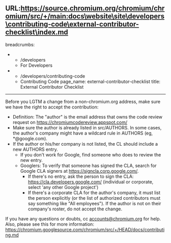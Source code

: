URL:https://source.chromium.org/chromium/chromium/src/+/main:docs\website\site\developers\contributing-code\external-contributor-checklist\index.md
---
breadcrumbs:
- - /developers
  - For Developers
- - /developers/contributing-code
  - Contributing Code
page_name: external-contributor-checklist
title: External Contributor Checklist
---

Before you LGTM a change from a non-chromium.org address, make sure we have the
right to accept the contribution:

*   Definition: The "author" is the email address that owns the code
            review request on <https://chromiumcodereview.appspot.com/>
*   Make sure the author is already listed in src/AUTHORS. In some
            cases, the author's company might have a wildcard rule in AUTHORS
            (eg, \*@google.com).
*   If the author or his/her company is not listed, the CL should
            include a new AUTHORS entry.
    *   If you don't work for Google, find someone who does to review
                the new entry.
    *   Googlers: To verify that someone has signed the CLA, search for
                Google CLA signers at <https://signcla.corp.google.com/>.
        *   If there's no entry, ask the person to sign the CLA:
                    <https://cla.developers.google.com/> (individual or
                    corporate, select 'any other Google project')
        *   If there's a corporate CLA for the author's company, it must
                    list the person explicitly (or the list of authorized
                    contributors must say something like "All employees"). If
                    the author is not on their company's roster, do not accept
                    the change.

If you have any questions or doubts, cc accounts@chromium.org for help. Also,
please see this for more information:
<https://chromium.googlesource.com/chromium/src/+/HEAD/docs/contributing.md>
